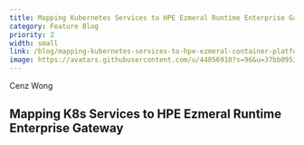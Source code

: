 ```yaml
---
title: Mapping Kubernetes Services to HPE Ezmeral Runtime Enterprise Gateway
category: Feature Blog
priority: 2
width: small
link: /blog/mapping-kubernetes-services-to-hpe-ezmeral-container-platform-gateway/
image: https://avatars.githubusercontent.com/u/44856918?s=96&u=37bb095377cd6b4ad21c3a7ab8b5afe185a46941&v=4
---
```

Cenz Wong

## Mapping K8s Services to HPE Ezmeral Runtime Enterprise Gateway
